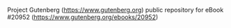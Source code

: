 Project Gutenberg (https://www.gutenberg.org) public repository for eBook #20952 (https://www.gutenberg.org/ebooks/20952)
